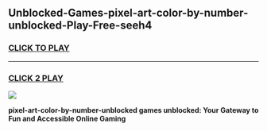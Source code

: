 
## Unblocked-Games-pixel-art-color-by-number-unblocked-Play-Free-seeh4
<h3>
<a href="https://premium76.site?title=pixel-art-color-by-number-unblocked&ref=18A1">CLICK TO PLAY</a></h3>
<hr>

<h3>
<a href="https://premium76.site?title=pixel-art-color-by-number-unblocked&ref=18A1">CLICK 2 PLAY</a>
  
</h3>

<a href="https://premium76.site?title=pixel-art-color-by-number-unblocked&ref=18A1"><img src="https://clearcache.store/games.png"></a>


**pixel-art-color-by-number-unblocked games unblocked: Your Gateway to Fun and Accessible Online Gaming**
